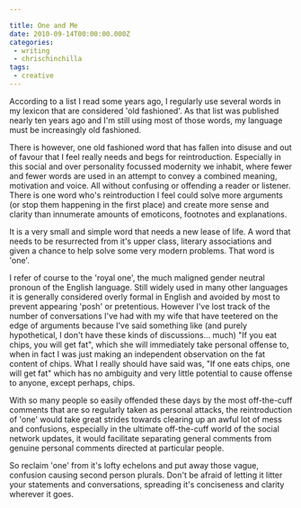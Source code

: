 ```yaml
---

title: One and Me
date: 2010-09-14T00:00:00.000Z
categories:
 - writing
 - chrischinchilla
tags:
 - creative
---
```


According to a list I read some years ago, I regularly use several words in my lexicon that are considered 'old fashioned'. As that list was published nearly ten years ago and I'm still using most of those words, my language must be increasingly old fashioned.

There is however, one old fashioned word that has fallen into disuse and out of favour that I feel really needs and begs for reintroduction. Especially in this social and over personality focussed modernity we inhabit, where fewer and fewer words are used in an attempt to convey a combined meaning, motivation and voice. All without confusing or offending a reader or listener. There is one word who's reintroduction I feel could solve more arguments (or stop them happening in the first place) and create more sense and clarity than innumerate amounts of emoticons, footnotes and explanations.

It is a very small and simple word that needs a new lease of life. A word that needs to be resurrected from it's upper class, literary associations and given a chance to help solve some very modern problems. That word is 'one'.

I refer of course to the 'royal one', the much maligned gender neutral pronoun of the English language. Still widely used in many other languages it is generally considered overly formal in English and avoided by most to prevent appearing 'posh' or pretentious. However I've lost track of the number of conversations I've had with my wife that have teetered on the edge of arguments because I've said something like (and purely hypothetical, I don't have these kinds of discussions... much) "If you eat chips, you will get fat", which she will immediately take personal offense to, when in fact I was just making an independent observation on the fat content of chips. What I really should have said was, "If one eats chips, one will get fat" which has no ambiguity and very little potential to cause offense to anyone, except perhaps, chips.

With so many people so easily offended these days by the most off-the-cuff comments that are so regularly taken as personal attacks, the reintroduction of 'one' would take great strides towards clearing up an awful lot of mess and confusions, especially in the ultimate off-the-cuff world of the social network updates, it would facilitate separating general comments from genuine personal comments directed at particular people.

So reclaim 'one' from it's lofty echelons and put away those vague, confusion causing second person plurals. Don't be afraid of letting it litter your statements and conversations, spreading it's conciseness and clarity wherever it goes.
